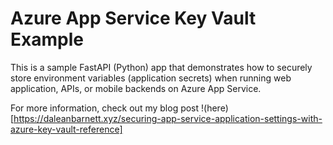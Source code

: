 # Azure App Service Key Vault Example

This is a sample FastAPI (Python) app that demonstrates how to securely store environment variables (application secrets) when running web application, APIs, or mobile backends on Azure App Service.

For more information, check out my blog post !(here)[https://daleanbarnett.xyz/securing-app-service-application-settings-with-azure-key-vault-reference]
